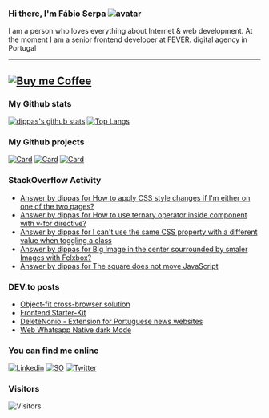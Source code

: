 ### Hi there, I'm Fábio Serpa ![avatar](https://avatars3.githubusercontent.com/u/10220287?s=40&v=4)

I am a person who loves everything about Internet &amp; web development. At the moment I am a senior frontend developer at FEVER. digital agency in Portugal

---
[![Buy me Coffee](https://cdn.buymeacoffee.com/buttons/lato-black.png)](https://www.buymeacoffee.com/dippas)
---

### My Github stats
[![dippas's github stats](https://github-readme-stats.vercel.app/api?username=dippas&show_icons=true&theme=dark)](https://github.com/dippas)
[![Top Langs](https://github-readme-stats.vercel.app/api/top-langs/?username=dippas&theme=dark)](https://github.com/dippas)

### My Github projects
[![Card](https://github-readme-stats.vercel.app/api/pin/?username=dippas&repo=WebWhatsapp-Native-DarkMode&theme=dark)](https://github.com/dippas/WebWhatsapp-Native-DarkMode)
[![Card](https://github-readme-stats.vercel.app/api/pin/?username=dippas&repo=DeleteNonio&theme=dark)](https://github.com/dippas/deletenonio)
[![Card](https://github-readme-stats.vercel.app/api/pin/?username=dippas&repo=Frontend-Starterkit&theme=dark)](https://github.com/dippas/frontend-starterkit)

### StackOverflow Activity
<!-- STACKOVERFLOW:START -->
- [Answer by dippas for How to apply CSS style changes if I'm either on one of the two pages?](https://stackoverflow.com/questions/65911008/how-to-apply-css-style-changes-if-im-either-on-one-of-the-two-pages/65911046#65911046)
- [Answer by dippas for How to use ternary operator inside component with v-for directive?](https://stackoverflow.com/questions/65866040/how-to-use-ternary-operator-inside-component-with-v-for-directive/65866085#65866085)
- [Answer by dippas for I can't use the same CSS property with a different value when toggling a class](https://stackoverflow.com/questions/65865682/i-cant-use-the-same-css-property-with-a-different-value-when-toggling-a-class/65865763#65865763)
- [Answer by dippas for Big Image in the center sourrounded by smaler Images with Felxbox?](https://stackoverflow.com/questions/65854457/big-image-in-the-center-sourrounded-by-smaler-images-with-felxbox/65854577#65854577)
- [Answer by dippas for The square does not move JavaScript](https://stackoverflow.com/questions/65853043/the-square-does-not-move-javascript/65853203#65853203)
<!-- STACKOVERFLOW:END -->

### DEV.to posts
<!-- BLOG-POST-LIST:START -->
- [Object-fit cross-browser solution](https://dev.to/dippas/object-fit-cross-browser-solution-44jb)
- [Frontend Starter-Kit](https://dev.to/dippas/frontend-starter-kit-1fok)
- [DeleteNonio - Extension for Portuguese news websites](https://dev.to/dippas/deletenonio-extension-for-portuguese-news-websites-259n)
- [Web Whatsapp Native dark Mode](https://dev.to/dippas/web-whatsapp-native-dark-mode-3baa)
<!-- BLOG-POST-LIST:END -->

### You can find me online
[![Linkedin](https://i.imgur.com/WsVT8IF.png)](https://www.linkedin.com/in/fabioserpa/)
[![SO](https://i.imgur.com/6wGKyEh.png)](https://stackoverflow.com/users/3448527/dippas)
[![Twitter](https://i.imgur.com/phxhAbA.png)](https://twitter.com/fabioserpa)

### Visitors
![Visitors](https://visitor-badge.laobi.icu/badge?page_id=dippas.dippas)
